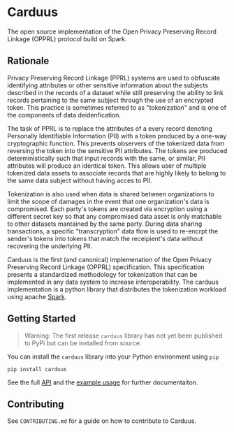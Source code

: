 # Carduus

The open source implementation of the Open Privacy Preserving Record Linkage (OPPRL) protocol build on Spark.

## Rationale

Privacy Preserving Record Linkage (PPRL) systems are used to obfuscate identifying attributes or other sensitive information about the subjects described in the records of a dataset while still preserving the ability to link records pertaining to the same subject through the use of an encrypted token. This practice is sometimes referred to as "tokenization" and is one of the components of data deidenfication.

The task of PPRL is to replace the attributes of a every record denoting Personally Identifiable Information (PII) with a token produced by a one-way cryptographic function. This prevents observers of the tokenized data from reversing the token into the sensitive PII attributes. The tokens are produced deterministically such that input records with the same, or similar, PII attributes will produce an identical token. This allows user of multiple tokenized data assets to associate records that are highly likely to belong to the same data subject without having acces to PII.

Tokenization is also used when data is shared between organizations to limit the scope of damages in the event that one organization's data is compromised. Each party's tokens are created via encryption using a different secret key so that any compromised data asset is only matchable to other datasets mantained by the same party. During data sharing transactions, a specific "transcryption" data flow is used to re-encrpt the sender's tokens into tokens that match the receipient's data without recovering the underlying PII.

Carduus is the first (and canonical) implemenation of the Open Privacy Preserving Record Linkage (OPPRL) specification. This specification presents a standardized methodology for tokenization that can be implemented in any data system to increase interoperability. The carduus implementation is a python library that distributes the tokenization workload using apache [Spark](https://spark.apache.org/).

## Getting Started

> Warning: The first release `carduus` library has not yet been published to PyPi but can be installed from source.

You can install the `carduus` library into your Python environment using `pip`

```
pip install carduus
```

See the full [API](https://spindle-health.github.io/carduus/api/) and the [example usage](https://spindle-health.github.io/carduus/databricks/) for further documentaiton.

## Contributing

See `CONTRIBUTING.md` for a guide on how to contribute to Carduus.
